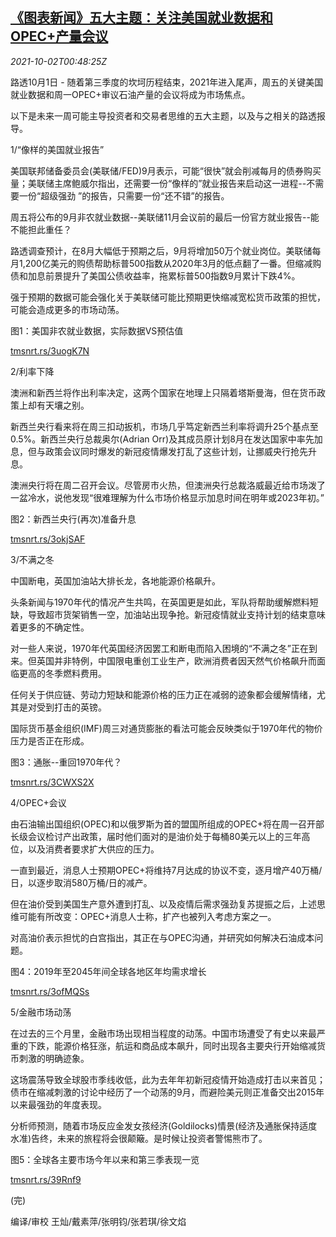 <!--1633136462000-->
[《图表新闻》五大主题：关注美国就业数据和OPEC+产量会议](https://cn.reuters.com/article/global-markets-themes-us-job-1002-idCNKBS2GS00O)
------

<div><i>2021-10-02T00:48:25Z</i></div><p>路透10月1日 - 随着第三季度的坎坷历程结束，2021年进入尾声，周五的关键美国就业数据和周一OPEC+审议石油产量的会议将成为市场焦点。</p><p>以下是未来一周可能主导投资者和交易者思维的五大主题，以及与之相关的路透报导。</p><p>1/“像样的美国就业报告”</p><p>美国联邦储备委员会(美联储/FED)9月表示，可能“很快”就会削减每月的债券购买量；美联储主席鲍威尔指出，还需要一份“像样的”就业报告来启动这一进程--不需要一份“超级强劲 ”的报告，只需要一份“还不错”的报告。</p><p>周五将公布的9月非农就业数据--美联储11月会议前的最后一份官方就业报告--能不能担此重任？</p><p>路透调查预计，在8月大幅低于预期之后，9月将增加50万个就业岗位。美联储每月1,200亿美元的购债帮助标普500指数从2020年3月的低点翻了一番。但缩减购债和加息前景提升了美国公债收益率，拖累标普500指数9月累计下跌4%。</p><p>强于预期的数据可能会强化关于美联储可能比预期更快缩减宽松货币政策的担忧，可能会造成更多的市场动荡。</p><p>图1：美国非农就业数据，实际数据VS预估值</p><p><a href="https://tmsnrt.rs/3uogK7N">tmsnrt.rs/3uogK7N</a></p><p>2/利率下降</p><p>澳洲和新西兰将作出利率决定，这两个国家在地理上只隔着塔斯曼海，但在货币政策上却有天壤之别。</p><p>新西兰央行看来将在周三扣动扳机，市场几乎笃定新西兰利率将调升25个基点至0.5%。新西兰央行总裁奥尔(Adrian Orr)及其成员原计划8月在发达国家中率先加息，但与政策会议同时爆发的新冠疫情爆发打乱了这些计划，让挪威央行抢先升息。</p><p>澳洲央行将在周二召开会议。尽管房市火热，但澳洲央行总裁洛威最近给市场泼了一盆冷水，说他发现“很难理解为什么市场价格显示加息时间在明年或2023年初。”</p><p>图2：新西兰央行(再次)准备升息</p><p><a href="https://tmsnrt.rs/3okjSAF">tmsnrt.rs/3okjSAF</a></p><p>3/不满之冬</p><p>中国断电，英国加油站大排长龙，各地能源价格飙升。</p><p>头条新闻与1970年代的情况产生共鸣，在英国更是如此，军队将帮助缓解燃料短缺，导致超市货架销售一空，加油站出现争抢。新冠疫情就业支持计划的结束意味着更多的不确定性。</p><p>对一些人来说，1970年代英国经济因罢工和断电而陷入困境的“不满之冬”正在到来。但英国并非特例，中国限电重创工业生产，欧洲消费者因天然气价格飙升而面临更高的冬季燃料费用。</p><p>任何关于供应链、劳动力短缺和能源价格的压力正在减弱的迹象都会缓解情绪，尤其是对受到打击的英镑。</p><p>国际货币基金组织(IMF)周三对通货膨胀的看法可能会反映类似于1970年代的物价压力是否正在形成。</p><p>图3：通胀--重回1970年代？</p><p><a href="https://tmsnrt.rs/3CWXS2X">tmsnrt.rs/3CWXS2X</a></p><p>4/OPEC+会议</p><p>由石油输出国组织(OPEC)和以俄罗斯为首的盟国所组成的OPEC+将在周一召开部长级会议检讨产出政策，届时他们面对的是油价处于每桶80美元以上的三年高位，以及消费者要求扩大供应的压力。</p><p>一直到最近，消息人士预期OPEC+将维持7月达成的协议不变，逐月增产40万桶/日，以逐步取消580万桶/日的减产。</p><p>但在油价受到美国生产意外遭到打乱、以及疫情后需求强劲复苏提振之后，上述思维可能有所改变：OPEC+消息人士称，扩产也被列入考虑方案之一。</p><p>对高油价表示担忧的白宫指出，其正在与OPEC沟通，并研究如何解决石油成本问题。</p><p>图4：2019年至2045年间全球各地区年均需求增长</p><p><a href="https://tmsnrt.rs/3ofMQSs">tmsnrt.rs/3ofMQSs</a></p><p>5/金融市场动荡</p><p>在过去的三个月里，金融市场出现相当程度的动荡。中国市场遭受了有史以来最严重的下跌，能源价格狂涨，航运和商品成本飙升，同时出现各主要央行开始缩减货币刺激的明确迹象。</p><p>这场震荡导致全球股市季线收低，此为去年年初新冠疫情开始造成打击以来首见；债市在缩减刺激的讨论中经历了一个动荡的9月，而避险美元则正准备交出2015年以来最强劲的年度表现。</p><p>分析师预测，随着市场反应金发女孩经济(Goldilocks)情景(经济及通胀保持适度水准)告终，未来的旅程将会很颠簸。是时候让投资者警惕熊市了。</p><p>图5：全球各主要市场今年以来和第三季表现一览</p><p><a href="https://tmsnrt.rs/39Rnf9">tmsnrt.rs/39Rnf9</a></p><p>(完)</p><p>编译/审校 王灿/戴素萍/张明钧/张若琪/徐文焰</p>
